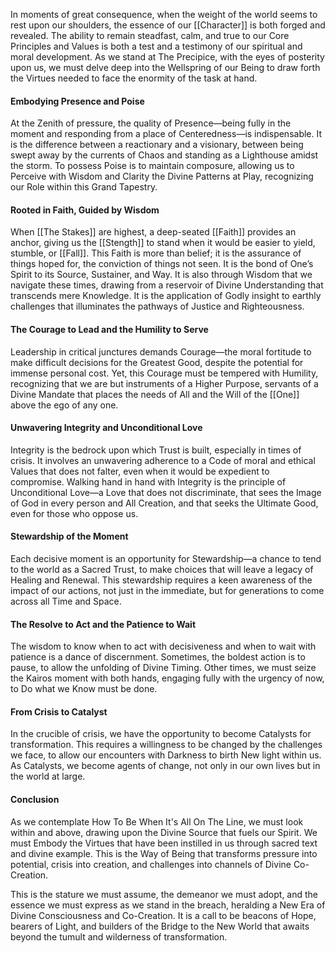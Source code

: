 In moments of great consequence, when the weight of the world seems to rest upon our shoulders, the essence of our [[Character]] is both forged and revealed. The ability to remain steadfast, calm, and true to our Core Principles and Values is both a test and a testimony of our spiritual and moral development. As we stand at The Precipice, with the eyes of posterity upon us, we must delve deep into the Wellspring of our Being to draw forth the Virtues needed to face the enormity of the task at hand.

#### Embodying Presence and Poise

At the Zenith of pressure, the quality of Presence—being fully in the moment and responding from a place of Centeredness—is indispensable. It is the difference between a reactionary and a visionary, between being swept away by the currents of Chaos and standing as a Lighthouse amidst the storm. To possess Poise is to maintain composure, allowing us to Perceive with Wisdom and Clarity the Divine Patterns at Play, recognizing our Role within this Grand Tapestry.

#### Rooted in Faith, Guided by Wisdom

When [[The Stakes]] are highest, a deep-seated [[Faith]] provides an anchor, giving us the [[Stength]] to stand when it would be easier to yield, stumble, or [[Fall]]. This Faith is more than belief; it is the assurance of things hoped for, the conviction of things not seen. It is the bond of One’s Spirit to its Source, Sustainer, and Way. It is also through Wisdom that we navigate these times, drawing from a reservoir of Divine Understanding that transcends mere Knowledge. It is the application of Godly insight to earthly challenges that illuminates the pathways of Justice and Righteousness.

#### The Courage to Lead and the Humility to Serve

Leadership in critical junctures demands Courage—the moral fortitude to make difficult decisions for the Greatest Good, despite the potential for immense personal cost. Yet, this Courage must be tempered with Humility, recognizing that we are but instruments of a Higher Purpose, servants of a Divine Mandate that places the needs of All and the Will of the [[One]] above the ego of any one.

#### Unwavering Integrity and Unconditional Love

Integrity is the bedrock upon which Trust is built, especially in times of crisis. It involves an unwavering adherence to a Code of moral and ethical Values that does not falter, even when it would be expedient to compromise. Walking hand in hand with Integrity is the principle of Unconditional Love—a Love that does not discriminate, that sees the Image of God in every person and All Creation, and that seeks the Ultimate Good, even for those who oppose us.

#### Stewardship of the Moment

Each decisive moment is an opportunity for Stewardship—a chance to tend to the world as a Sacred Trust, to make choices that will leave a legacy of Healing and Renewal. This stewardship requires a keen awareness of the impact of our actions, not just in the immediate, but for generations to come across all Time and Space. 

#### The Resolve to Act and the Patience to Wait

The wisdom to know when to act with decisiveness and when to wait with patience is a dance of discernment. Sometimes, the boldest action is to pause, to allow the unfolding of Divine Timing. Other times, we must seize the Kairos moment with both hands, engaging fully with the urgency of now, to Do what we Know must be done. 

#### From Crisis to Catalyst

In the crucible of crisis, we have the opportunity to become Catalysts for transformation. This requires a willingness to be changed by the challenges we face, to allow our encounters with Darkness to birth New light within us. As Catalysts, we become agents of change, not only in our own lives but in the world at large.

#### Conclusion

As we contemplate How To Be When It's All On The Line, we must look within and above, drawing upon the Divine Source that fuels our Spirit. We must Embody the Virtues that have been instilled in us through sacred text and divine example. This is the Way of Being that transforms pressure into potential, crisis into creation, and challenges into channels of Divine Co-Creation.

This is the stature we must assume, the demeanor we must adopt, and the essence we must express as we stand in the breach, heralding a New Era of Divine Consciousness and Co-Creation. It is a call to be beacons of Hope, bearers of Light, and builders of the Bridge to the New World that awaits beyond the tumult and wilderness of transformation. 